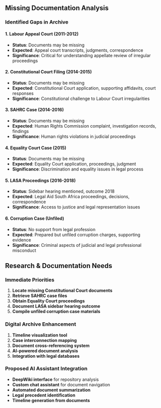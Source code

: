 
## Missing Documentation Analysis

### Identified Gaps in Archive

#### 1. Labour Appeal Court (2011-2012)
- **Status**: Documents may be missing
- **Expected**: Appeal court transcripts, judgments, correspondence
- **Significance**: Critical for understanding appellate review of irregular proceedings

#### 2. Constitutional Court Filing (2014-2015)
- **Status**: Documents may be missing  
- **Expected**: Constitutional Court application, supporting affidavits, court responses
- **Significance**: Constitutional challenge to Labour Court irregularities

#### 3. SAHRC Case (2014-2016)
- **Status**: Documents may be missing
- **Expected**: Human Rights Commission complaint, investigation records, findings
- **Significance**: Human rights violations in judicial proceedings

#### 4. Equality Court Case (2015)
- **Status**: Documents may be missing
- **Expected**: Equality Court application, proceedings, judgment
- **Significance**: Discrimination and equality issues in legal process

#### 5. LASA Proceedings (2016-2018)
- **Status**: Sidebar hearing mentioned, outcome 2018
- **Expected**: Legal Aid South Africa proceedings, decisions, correspondence
- **Significance**: Access to justice and legal representation issues

#### 6. Corruption Case (Unfiled)
- **Status**: No support from legal profession
- **Expected**: Prepared but unfiled corruption charges, supporting evidence
- **Significance**: Criminal aspects of judicial and legal professional misconduct


## Research & Documentation Needs

### Immediate Priorities
1. **Locate missing Constitutional Court documents**
2. **Retrieve SAHRC case files**
3. **Obtain Equality Court proceedings**
4. **Document LASA sidebar hearing outcome**
5. **Compile unfiled corruption case materials**

### Digital Archive Enhancement
1. **Timeline visualization tool**
2. **Case interconnection mapping**
3. **Document cross-referencing system**
4. **AI-powered document analysis**
5. **Integration with legal databases**

### Proposed AI Assistant Integration
- **DeepWiki interface** for repository analysis
- **Custom chat assistant** for document navigation
- **Automated document summarization**
- **Legal precedent identification**
- **Timeline generation from documents**
